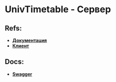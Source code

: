 # UnivTimetable - Сервер

## Refs:
- **[Документация](https://github.com/FedotBegemot/TP-5.2.4)**
- **[Клиент](https://github.com/FedotBegemot/TP-5.2.4)**
## Docs:
- **[Swagger](https://timetable-service-tukitoki.cloud.okteto.net/api/timetable/swagger-ui/index.html)**